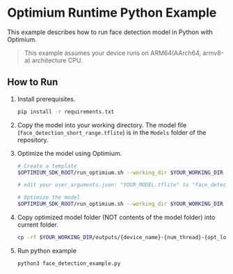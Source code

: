 # Optimium Runtime Python Example

This example describes how to run face detection model in Python with Optimium.

> This example assumes your device runs on ARM64(AArch64, armv8-a) architecture CPU.

## How to Run

1. Install prerequisites.
    ``` bash
    pip install -r requirements.txt
    ```
    
1. Copy the model into your working directory. The model file (`face_detection_short_range.tflite`) is in the `Models` folder of the repository.

2. Optimize the model using Optimium.
    ``` bash
    # Create a template
    $OPTIMIUM_SDK_ROOT/run_optimium.sh --working_dir $YOUR_WORKING_DIR --create_template

    # edit your user_arguments.json: "YOUR_MODEL.tflite" to "face_detection_short_range.tflite"

    # Optimize the model
    $OPTIMIUM_SDK_ROOT/run_optimium.sh --working_dir $YOUR_WORKING_DIR
    ```
3. Copy optimized model folder (NOT contents of the model folder) into current folder.
    ``` bash
    cp -rf $YOUR_WORKING_DIR/outputs/{device_name}-{num_thread}-{opt_log_key}/{out_dirname}/ ./optimium_model_output
    ```
4. Run python example
    ``` python
    python3 face_detection_example.py
    ```
